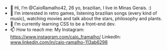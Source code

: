 - 👋 Hi, I’m @CaioRamalho42, 26 yo, brazilian, I live in Minas Gerais. :)
- 👀 I’m interested in retro games, listening brazilian songs (every kind of music), watching movies and talk about the stars, philosophy and plants.
- 🌱 I’m currently learning CSS to be a front-end dev.
- 📫 How to reach me: My Instagram: https://www.instagram.com/caio_framalho/ LinkedIn: www.linkedin.com/in/caio-ramalho-113ab6298

<!---
CaioRamalho42/CaioRamalho42 is a ✨ special ✨ repository because its `README.md` (this file) appears on your GitHub profile.
You can click the Preview link to take a look at your changes.
--->
